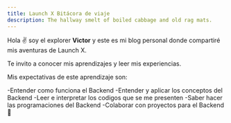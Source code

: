 ```yaml
---
title: Launch X Bitácora de viaje
description: The hallway smelt of boiled cabbage and old rag mats.
---
```


Hola ✌️  soy el explorer **Victor** y este es mi blog personal donde compartiré mis aventuras de Launch X.

Te invito a conocer mis aprendizajes y leer mis experiencias.


Mis expectativas de este aprendizaje son:

-Entender como funciona el Backend
-Entender y aplicar los conceptos del Backend
-Leer e interpretar los codigos que se me presenten
-Saber hacer las programaciones del Backend
-Colaborar con proyectos para el Backend
🚀
